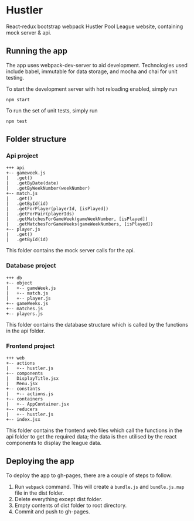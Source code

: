 # Hustler

React-redux bootstrap webpack Hustler Pool League website, containing mock server & api.

## Running the app

The app uses webpack-dev-server to aid development. Technologies used include babel, immutable for data storage, and mocha and chai for unit testing.

To start the development server with hot reloading enabled, simply run

```
npm start
```

To run the set of unit tests, simply run

```
npm test
```

## Folder structure

### Api project
    
	+++ api
    +-- gameweek.js
    |   .get()
    |   .getByDate(date)
    |   .getByWeekNumber(weekNumber)
    +-- match.js
    |   .get()
    |   .getById(id)
    |   .getForPlayer(playerId, [isPlayed])
    |   .getForPair(playerIds)
    |   .getMatchesForGameWeek(gameWeekNumber, [isPlayed])
    |   .getMatchesForGameWeeks(gameWeekNumbers, [isPlayed])
    +-- player.js
    |   .get()
    |   .getById(id)

This folder contains the mock server calls for the api.

### Database project

	+++ db
    +-- object
    |   +-- gameWeek.js
    |   +-- match.js
    |   +-- player.js
    +-- gameWeeks.js
    +-- matches.js
    +-- players.js

This folder contains the database structure which is called by the functions in the api folder.

### Frontend project

    +++ web
    +-- actions
    |   +-- hustler.js
    +-- components
    |   DisplayTitle.jsx
    |   Menu.jsx
    +-- constants
    |   +-- actions.js
    +-- containers
    |   +-- AppContainer.jsx
    +-- reducers
    |   +-- hustler.js
    +-- index.jsx

This folder contains the frontend web files which call the functions in the api folder to get the required data; the data is then utilised by the react components to display the league data.

## Deploying the app

To deploy the app to gh-pages, there are a couple of steps to follow.

1. Run `webpack` command. This will create a `bundle.js` and `bundle.js.map` file in the dist folder.
2. Delete everything except dist folder.
3. Empty contents of dist folder to root directory.
4. Commit and push to gh-pages.
